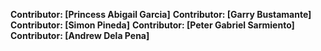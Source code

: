 **Contributor: [Princess Abigail Garcia]** 
**Contributor: [Garry Bustamante]**
**Contributor: [Simon Pineda]**
**Contributor: [Peter Gabriel Sarmiento]**
**Contributor: [Andrew Dela Pena]** 

